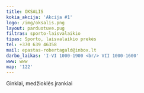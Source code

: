 ```yaml
---
title: OKSALIS
kokia_akcija: 'Akcija #1'
logo: /img/oksalis.png
layout: parduotuve.pug
filtras: sporto-laisvalaikio
tipas: Sporto, laisvalaikio prekės
tel: +370 639 46358
mail: epastas-robertagald@inbox.lt
darbo_laikas: 'I-VI 1000-1900 <br/> VII 1000-1600'
www: www
map: '122'
---
```

Ginklai, medžioklės įrankiai